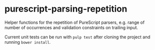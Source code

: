 # purescript-parsing-repetition

Helper functions for the repetition of PureScript parsers, e.g. range of number of occurrences and validation constraints on trailing input.

Current unit tests can be run with `pulp test` after cloning the project and running `bower install`.
